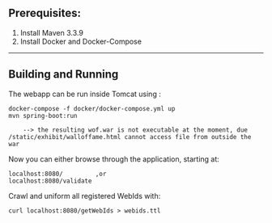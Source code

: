 Prerequisites: 
-----------
1. Install Maven 3.3.9
2. Install Docker and Docker-Compose    
--------------------------
    
    
Building and Running
--------------------

The webapp can be run inside Tomcat using :

    docker-compose -f docker/docker-compose.yml up
    mvn spring-boot:run
        
        --> the resulting wof.war is not executable at the moment, due /static/exhibit/walloffame.html cannot access file from outside the war 
    
Now you can either browse through the application, starting at:
    
    localhost:8080/         ,or
    localhost:8080/validate

Crawl and uniform all registered WebIds with:
    
    curl localhost:8080/getWebIds > webids.ttl
    
